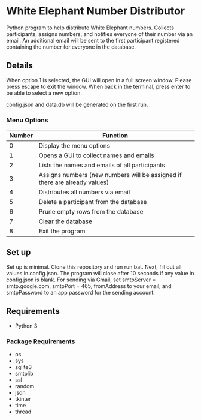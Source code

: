 # White Elephant Number Distributor

Python program to help distribute White Elephant numbers. Collects participants, assigns numbers, and notifies everyone
of their number via an email. An additional email will be sent to the first participant registered containing the
number for everyone in the database.

## Details

When option 1 is selected, the GUI will open in a full screen window. Please press escape to exit the window. When back 
in the terminal, press enter to be able to select a new option.

config.json and data.db will be generated on the first run.

### Menu Options
| Number | Function                                                                   |
|--------|----------------------------------------------------------------------------|
| 0      | Display the menu options                                                   |
| 1      | Opens a GUI to collect names and emails                                    |
| 2      | Lists the names and emails of all participants                             |
| 3      | Assigns numbers (new numbers will be assigned if there are already values) |
| 4      | Distributes all numbers via email                                          |
| 5      | Delete a participant from the database                                     |
| 6      | Prune empty rows from the database                                         |
| 7      | Clear the database                                                         |
| 8      | Exit the program                                                           |

## Set up
Set up is minimal. Clone this repository and run run.bat. Next, fill out all values in config.json. The program will 
close after 10 seconds if any value in config.json is blank. For sending via Gmail, set smtpServer = smtp.google.com,
smtpPort = 465, fromAddress to your email, and smtpPassword to an app password for the sending account.

## Requirements
- Python 3
### Package Requirements
- os 
- sys 
- sqlite3 
- smtplib 
- ssl 
- random 
- json
- tkinter
- time
- thread